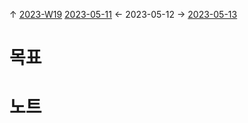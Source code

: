 
↑ [2023-W19](2023-W19.md)
[2023-05-11](2023-05-11.md) ← 2023-05-12 → [2023-05-13](2023-05-13.md)


# 목표



# 노트




